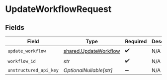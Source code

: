 # UpdateWorkflowRequest


## Fields

| Field                                                          | Type                                                           | Required                                                       | Description                                                    |
| -------------------------------------------------------------- | -------------------------------------------------------------- | -------------------------------------------------------------- | -------------------------------------------------------------- |
| `update_workflow`                                              | [shared.UpdateWorkflow](../../models/shared/updateworkflow.md) | :heavy_check_mark:                                             | N/A                                                            |
| `workflow_id`                                                  | *str*                                                          | :heavy_check_mark:                                             | N/A                                                            |
| `unstructured_api_key`                                         | *OptionalNullable[str]*                                        | :heavy_minus_sign:                                             | N/A                                                            |